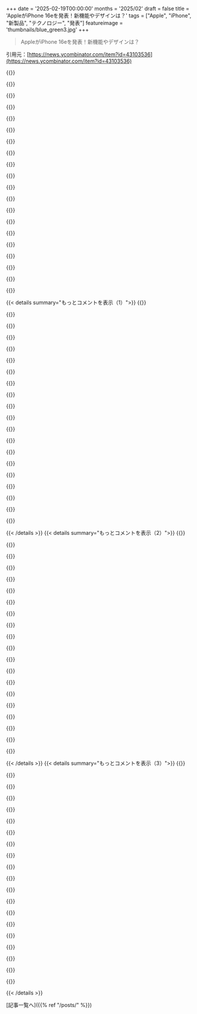 +++
date = '2025-02-19T00:00:00'
months = '2025/02'
draft = false
title = 'AppleがiPhone 16eを発表！新機能やデザインは？'
tags = ["Apple", "iPhone", "新製品", "テクノロジー", "発表"]
featureimage = 'thumbnails/blue_green3.jpg'
+++

> AppleがiPhone 16eを発表！新機能やデザインは？

引用元：[https://news.ycombinator.com/item?id=43103536](https://news.ycombinator.com/item?id=43103536)

{{<matomeQuote body="バッテリー寿命に注目だって！iPhone 16eは6.1インチのiPhoneの中で今までで一番のバッテリーライフで、iPhone 11よりも最大で6時間、iPhone SEの全世代よりも最大12時間長持ちするんだって。彼らのモデル比較ページでは新しい16eが「26時間の動画再生」を実現してるって。<br>　　iPhone 16e: 26時間<br>　　iPhone 16: 22時間<br>　　iPhone 15: 20時間<br>　　iPhone 14: 20時間<br>　　iPhone 13: 19時間<br>　　iPhone 12: 17時間<br>　　iPhone 11: 17時間" userName="dfabulich" createdAt="2025-02-19T16:35:58" color="#ff33a1">}}

{{<matomeQuote body="確かにモデムが貢献してると思うけど、俺はバッテリー寿命は新しい内部デザインのおかげで大きなバッテリーを搭載できたからだと思う。フレームの構造を三層の真ん中に移動して、より剛性が増してフレームを薄くしてバッテリーを多く積み込めるようにしたんだ。<br>　　マグセーフを失ったことで怒ってる人も多いけど、マグセーフのある電話では、磁石がフレームと背面ガラスの間の大きな円形のカットアウトの下にすっきり収まるから、穴がフレームを弱くしちゃう。だからフレームは厚くしないといけない。<br>　　マグセーフを残してiPhone 14の形状に収める世界はないと思うよ。 https://youtu.be/mFuyX1XgJFg?t=227" userName="enragedcacti" createdAt="2025-02-19T17:55:29" color="#ff33a1">}}

{{<matomeQuote body="「モデムが貢献してると思うけど、バッテリー寿命は大きなバッテリーから来てるんじゃない？」って言ってるけど、報告によると16eのバッテリーはiPhone 16よりも少し小さいんだ。3279 mAhの16eに対し、3561 mAhの16なんだよ。" userName="Reason077" createdAt="2025-02-20T01:24:44" color="">}}

{{<matomeQuote body="誰かがiPhone 14の外部寸法を共有しているから3279 mAhって言っただけじゃないかと思う。少なくとも14よりは大きいバッテリーではないと、リリースビデオの「大きなバッテリー」ってのが意味することが理解できないよ。" userName="enragedcacti" createdAt="2025-02-20T01:38:22" color="">}}

{{<matomeQuote body="3279って一桁までの能力を確実に知ってるってどういうことか理解できない。製造の違いによって機種ごとに少しは差が出るはずなのに。" userName="xattt" createdAt="2025-02-20T05:55:38" color="">}}

{{<matomeQuote body="それはAppleが公表してる容量だよ。どうやら、いくつかの規制機関がその情報を必要としてるらしい。<br>　　[1] https://www.mysmartprice.com/gear/mobiles/mobiles-news/apple..." userName="selcuka" createdAt="2025-02-20T06:14:07" color="">}}

{{<matomeQuote body="理屈は合ってるけど、なんでこの電話のバッテリーのmAhを比較できないの？秘密とかあるのか？" userName="snailmailstare" createdAt="2025-02-19T23:27:39" color="">}}

{{<matomeQuote body="Appleは長い間これに取り組んできて、2018年から活動が続いているんだ。クアルコムとの供給契約を延長し続けなければならなかった。<br>　　「Appleが新しいiPhoneのための重要部品を作るのに失敗した壮大な物語」<br>　　＞AppleのCEOティム・クックは、iPhonesを無線キャリアに接続するモデムチップの設計と製造を指示し、何千人ものエンジニアを雇った。目標はクアルコムに依存しないことだったけど、技術的な問題が多かった。チップのテストが遅れて、遅すぎて過熱しやすかった。回路基板が大きすぎて半分のiPhoneが必要になり、使えなかった。 https://kanebridgenews.com/inside-apples-spectacular-failure..." userName="hnburnsy" createdAt="2025-02-19T17:07:18" color="#785bff">}}

{{<matomeQuote body="Appleは自社の最先端CPUを設計することに成功してるのに、自社のモデムを設計するのがこんなに難しいとは思わなかった。" userName="insane_dreamer" createdAt="2025-02-19T19:23:56" color="">}}

{{<matomeQuote body="モデムの方がCPUよりも正しい設計が難しいよ。CPUは計算をしてデジタルデータラインで動作すればいいけど、モデムは携帯電話のネットワークと、90年代から積み上げられた多くの規格と通信しなきゃいけないから。" userName="Kwpolska" createdAt="2025-02-19T19:45:13" color="">}}

{{<matomeQuote body="今のベースバンドの魔物はファームウェアにいるんだよね。アナログドメインのことはRFフロントエンドがやってて、きれいなアナログIQかデジタルサンプルがベースバンドプロセッサに送られる。ベースバンドは特化したSDRで、QualcommのHexagonとかSamsungのMarconiみたいな古いVLIW DSPアーキテクチャが使われてる。いろんなDSPが物理層チャネルを処理して、少し上のレベルのプロセッサコアがMACとかを担当する。アンテナの魔法じゃなくてDSPの魔法だよ。" userName="bri3d" createdAt="2025-02-20T00:44:44" color="#38d3d3">}}

{{<matomeQuote body="数学的にはそんなに難しくないよ。基本的な統計推論と情報理論だから。でも、一番難しいのは知的財産の問題を避けながらそれをうまくやることだね。特にQualcommの特許が絡んでるから。もしMLやAIの全ての知的財産が一社に握られて、規制機関がその利用を必須にしたらFRANDの精神が崩れちゃうよ。" userName="nimish" createdAt="2025-02-20T02:19:14" color="#ff5c5c">}}

{{<matomeQuote body="特許が一番の問題だよね。完全なプロトコルスタックも含めたセルラーモデムを一人でオープンソースプロジェクトとして作った実績がある。でも製品として実用化するのはもっと複雑だし、Appleのリソースがあれば可能だけど、Qualcommの特許を回避するのが本当に難しい。たぶんこのiPhoneのリリース日は、特許切れの日に近いと思うよ。" userName="londons_explore" createdAt="2025-02-20T04:08:15" color="#785bff">}}

{{<matomeQuote body="元々のMシリーズのチームは数年前に去ってるし、重要なメンバーもね。それに、ラジオは本当に難しいんだ。" userName="vessenes" createdAt="2025-02-19T22:19:20" color="">}}

{{<matomeQuote body="この初期のベースバンド実装がソフトウェア的に素晴らしいとは期待しないな。" userName="DCH3416" createdAt="2025-02-19T22:30:00" color="">}}

{{<matomeQuote body="普通のCPUよりも decent モデムを作る方が難しいのは間違いない。でもQualcommを批判する人たちは、その背後にある膨大な作業量を理解していない。" userName="ksec" createdAt="2025-02-19T19:42:31" color="">}}

{{<matomeQuote body="モデム設計自体は難しくないけど、Qualcommの特許を回避しながらいいものを作るのが一番の課題だよ。そうしないと結局Qualcommにお金を払うことになっちゃうから。" userName="throwaway4731" createdAt="2025-02-19T22:39:23" color="#38d3d3">}}

{{<matomeQuote body=" decent モデムが多くのCPUデザインより難しいのは分かるけど、最先端より難しいとは思わないな。複雑さを見たことあるでしょ？それに今の最先端のCPUもラジオ効果に気をつけないといけない。" userName="uticus" createdAt="2025-02-19T22:32:57" color="">}}

{{<matomeQuote body="CPU/SOCは限られたプロトコルで独立して動くけど、ベースバンドプロセッサはいろんな基地局やコアネットワークと通信するから、正確なタイミングや物理信号の整合性が必要なんだ。3GPPがモバイルネットワークの標準を定義しても、完全な互換性を実現するのは超難しいんだよ。" userName="ytch" createdAt="2025-02-20T00:55:29" color="#45d325">}}

{{<matomeQuote body="特許の関係で、誰かがやった明らかな方法が使えないことがあるっていうのが、確かに難しいよね。" userName="marricks" createdAt="2025-02-19T23:44:09" color="">}}

{{< details summary="もっとコメントを表示（1）">}}
{{<matomeQuote body="バッテリーの化学が変わった可能性もあるよね。最近、Androidスマホでバッテリー容量が大幅にアップしたみたいだし、Appleも同じことしてるかも。" userName="Analemma_" createdAt="2025-02-19T16:46:51" color="#ff33a1">}}

{{<matomeQuote body="その動画テストって、セルラー接続で動画ストリーミングしてるの？そうじゃないなら、動画再生時間の仕様がセルラーラジオの効率に関係あるとは思えない。" userName="SirMaster" createdAt="2025-02-19T18:11:19" color="">}}

{{<matomeQuote body="スマホはWiFiでデータを送信しててもセルラー接続を維持するんだ。セルラーモデムは常にネットワークとやりとりしてるから、オフにしない限りはね。" userName="DrBenCarson" createdAt="2025-02-19T22:06:09" color="">}}

{{<matomeQuote body="でも、動画再生時間はどれくらいなの？" userName="Retr0id" createdAt="2025-02-19T17:43:01" color="">}}

{{<matomeQuote body="今のiPhoneは動画見てなくても1日持たないよ。ほとんど使ってないのにバッテリーすぐ減るし、サービスや位置情報も切って、画面も暗くしてるのに。" userName="bdhcuidbebe" createdAt="2025-02-19T18:58:10" color="#ff33a1">}}

{{<matomeQuote body="iPhoneはバックグラウンドでやってることが意外と多いと思うよ。試しに、使わないときは機内モードにして一晩置いてみて。古いスマホでも、夜間は数パーセントしか減らないはず。" userName="asdff" createdAt="2025-02-19T19:55:12" color="#ff5c5c">}}

{{<matomeQuote body="＞iPhoneはバックグラウンドでやってることが意外と多いと思うよ。そうだね。だけど、25年前のテクノロジーで、今より充電時間が7倍掛かっていたのに、数時間の違いで驚かれてもなあ。＞機内モードにして一晩置いてみて。確かに、でもその効果は何なの？使えない状態になるのと同じだし。" userName="bdhcuidbebe" createdAt="2025-02-19T20:33:17" color="">}}

{{<matomeQuote body="君のスマホやバッテリーはどれくらい古いの？1日持たないって言うと、24時間のこと？それとも起きてる時間だけ？" userName="apparent" createdAt="2025-02-19T19:15:34" color="">}}

{{<matomeQuote body="iPhone 13 miniなんだ。24時間持たないって意味だよ。" userName="bdhcuidbebe" createdAt="2025-02-19T20:59:37" color="">}}

{{<matomeQuote body="やっぱり電話のバッテリー持ちは悪いよね。小さいバッテリーで3年使ってたら劣化するのも当たり前。小型スマホがニッチに留まる理由の一つはバッテリー技術の進歩がSoCの進化に追いついてないから。古いモデルと比べてバッテリー持ちを良くするには大きくするのが手っ取り早いし、iPhone 13なんかは、同じプロセッサーでも3220 mAhと2400 mAhでサイズを犠牲にしてるのが実情。" userName="ndiddy" createdAt="2025-02-19T21:40:01" color="#785bff">}}

{{<matomeQuote body="バッテリーは交換できたらいいのにね。みんな知ってることなのに。デバイスとしては使えるのに、バッテリーだけが劣化するって、10年後にはそんな技術が実現するかも。" userName="dima55" createdAt="2025-02-19T23:01:47" color="">}}

{{<matomeQuote body="ちょっと誤解を招くかな。公式サイトの比較によると、少し大きい6.3インチのiPhone 16 Proは27時間のビデオ再生ができるのに対し、16eは26時間だよ。iPhone 16は22時間だけど。" userName="wilg" createdAt="2025-02-19T18:14:37" color="">}}

{{<matomeQuote body="＞iPhone 16eは6.1インチのiPhoneでは最高のバッテリー持ちだよ" userName="josephg" createdAt="2025-02-19T22:13:52" color="#45d325">}}

{{<matomeQuote body="そう、それが誤解を招く理由であって、間違ってはないんだ。" userName="wilg" createdAt="2025-02-20T00:02:52" color="">}}

{{<matomeQuote body="じゃあ、どう言えば誤解を招かないのか教えてよ。" userName="prng2021" createdAt="2025-02-20T02:48:36" color="">}}

{{<matomeQuote body="”iPhone 16よりバッテリー持ちはいいけど、iPhone 16 Proよりは劣る”って言えばよかったんじゃない？" userName="wilg" createdAt="2025-02-20T03:39:18" color="">}}

{{<matomeQuote body="26時間のバッテリー持ちはいいけど、充電はケーブルで行う必要があるのは不満だ。MagSafeが無いのは厳しいかも…。" userName="melvinmelih" createdAt="2025-02-19T17:30:54" color="">}}

{{<matomeQuote body="無線充電はあるよ、ただMagSafeじゃないだけ。" userName="whitepoplar" createdAt="2025-02-19T17:32:26" color="">}}

{{<matomeQuote body="でも、150ドルも出したMagSafe充電器が磁石なしでは使えないのはちょっとね。" userName="melvinmelih" createdAt="2025-02-19T17:37:28" color="">}}

{{<matomeQuote body="iPhone 16って言ってるけど、実際はiPhone 14のボディにiPhone 16のカメラを載せて、iPhone 14のOLEDスクリーンを使ってる感じだね。値段が$599になってて、噂の$499か$549より高いのが気になる。iPhone 14とiPhone SEは消えたし、両方ともLightningだからだな。iPhone 15が$699で、その後$599になるのかも。モデムがどうなるか興味津々。" userName="ksec" createdAt="2025-02-19T16:23:50" color="#ff5733">}}


{{< /details >}}
{{< details summary="もっとコメントを表示（2）">}}
{{<matomeQuote body="MagSafeなしでQiだけか。明るさもiPhone 16のが1000ニットに対して800ニット、最大明るさも1600-2000ニットに対して1200ニットだね。ノッチはあってダイナミックアイランドはない。" userName="layer8" createdAt="2025-02-19T16:38:28" color="">}}

{{<matomeQuote body="＞Qi2はMagSafeをベースにしてる。Qi2はMagSafeに基づいてるよ。" userName="GeekyBear" createdAt="2025-02-19T16:55:04" color="">}}

{{<matomeQuote body="＞Qi2はMagSafeをベースにしてる。それはQiの技術者たちに対する侮辱だわ。MagSafeはLightningコネクタを作るために失敗した試みの一つ。結局、ただの磁石とDRMだし、Qi充電器との互換性を制限する理由もあった。大体、Appleのライセンス料の徴収を正当化しようとしたからだよ。製造元はMagSafeのライセンスを拒否して、ユーザーは実際に使える速度が出なかったからAppleは困惑してたんだ。まあ、最終的には改良されたんだけど。" userName="cptskippy" createdAt="2025-02-19T18:26:12" color="#ff33a1">}}

{{<matomeQuote body="記事によると、Appleは競合他社の了承を得てQiのワイヤレス標準を変更しようとしてるらしい。MagSafeに似た新バージョンQiを作るみたいだね。" userName="GeekyBear" createdAt="2025-02-19T18:52:47" color="">}}

{{<matomeQuote body="”Qi2はMagSafeをベースにしてる”っていうのは”AppleがQiの新バージョンに貢献してる”っていうのとは違うよ。Qi2はMagSafeを主に基にしてるわけじゃないから、その表現は誤解を招く。" userName="cptskippy" createdAt="2025-02-19T19:15:02" color="">}}

{{<matomeQuote body="まぁそれはそうだよ。Qi2はほぼMagSafeのコピーだね。" userName="DrBenCarson" createdAt="2025-02-19T22:19:38" color="">}}

{{<matomeQuote body="つまりQi2はMagSafeをベースにしてるってことだね。" userName="pertymcpert" createdAt="2025-02-20T00:16:43" color="">}}

{{<matomeQuote body="MagSafeはQiの一分岐で、それがメインに合流したってことだな。" userName="cptskippy" createdAt="2025-02-20T16:58:48" color="">}}

{{<matomeQuote body="Qi2の先祖はMagSafeってことだね。了解。" userName="pertymcpert" createdAt="2025-02-21T04:01:58" color="">}}

{{<matomeQuote body="マグセーフの先祖はQiだね。" userName="cptskippy" createdAt="2025-02-21T18:13:05" color="">}}

{{<matomeQuote body="Qi2とマグセーフの話してるから関係ないよね、ハハハ。" userName="pertymcpert" createdAt="2025-02-23T08:26:24" color="">}}

{{<matomeQuote body="Qi2はマグネットが不要なんだよね。" userName="dagmx" createdAt="2025-02-19T16:58:18" color="">}}

{{<matomeQuote body="マグセーフのステッカーは１０枚で１ドルだから、特に問題じゃないかも。" userName="wraptile" createdAt="2025-02-19T16:57:19" color="">}}

{{<matomeQuote body="でも、きっちり合わせないといけないからね。" userName="azinman2" createdAt="2025-02-19T17:13:20" color="">}}

{{<matomeQuote body="マグネット内蔵のケースではいい感じだよ。" userName="fkyoureadthedoc" createdAt="2025-02-19T17:30:08" color="">}}

{{<matomeQuote body="＞”最も興味深いのはモデムだよ。自社開発のWi-Fi/Bluetoothチップに切り替えるらしい。”Appleは自社部品の計画を進めてるみたい。" userName="GeekyBear" createdAt="2025-02-19T16:44:21" color="#ff5c5c">}}

{{<matomeQuote body="新しいセルラーやWi-Fi、Bluetoothのベースバンドは前のもののバグの影響を避けられるといいね。" userName="walterbell" createdAt="2025-02-19T16:51:44" color="">}}

{{<matomeQuote body="＞”Appleは新しいファームウェアをメモリセーフな言語で書いてると思う。”去年のWWDCでSwiftを埋め込み開発に対応させるって話してたし。" userName="GeekyBear" createdAt="2025-02-19T17:05:21" color="#38d3d3">}}

{{<matomeQuote body="期待したいね。Swift対Rustに賭けるべき？Cでモデムをゼロから書いてたら大失敗だと思う。" userName="iknowstuff" createdAt="2025-02-19T20:50:00" color="">}}

{{<matomeQuote body="今、Appleのサイトにはいくつかのファームウェアの仕事があるね。どれもCかC++の経験を求めてるみたいで、RustやEmbedded Swiftを必要とするものは見かけないね。" userName="scrlk" createdAt="2025-02-19T22:30:11" color="">}}


{{< /details >}}
{{< details summary="もっとコメントを表示（3）">}}
{{<matomeQuote body="モデムのコードベースはIntelから引き継いだのかな？" userName="walterbell" createdAt="2025-02-20T00:23:47" color="">}}

{{<matomeQuote body="ファームウェアの文字列から判断するとC(++)じゃないかな。" userName="saagarjha" createdAt="2025-02-19T22:55:49" color="">}}

{{<matomeQuote body="＞新しいファームウェアはメモリセーフな言語で書かれてると思うけど、結局は人間のうっかりや馬鹿さ加減、意図しないバックドアには勝てないよね。" userName="FirmwareBurner" createdAt="2025-02-19T17:25:00" color="#785bff">}}

{{<matomeQuote body="このMiniのミニ版を作ってほしいな。13 Miniの後、俺みたいな小さいスマホ好きは困っちゃった。" userName="Mistletoe" createdAt="2025-02-19T17:18:34" color="">}}

{{<matomeQuote body="でも、もしMiniが壊れたら、もっと良い折りたたみが出てるかもね。Z Flip 6は今のところあんまり悪くないし、ポケットスペースもかなり助かった。Appleを選んでるなら、次の2年間は待たないといけないけど。" userName="nonchalantsui" createdAt="2025-02-19T19:07:04" color="">}}

{{<matomeQuote body="Androidの選択肢はたくさんあって、もっと手頃な価格だよ。" userName="jansan" createdAt="2025-02-19T17:53:47" color="">}}

{{<matomeQuote body="12/13 Miniサイズの主流なAndroidスマホはないと思うよ。今のベースiPhoneサイズより小さい主流のもないかもしれない。" userName="crossroadsguy" createdAt="2025-02-19T18:20:49" color="">}}

{{<matomeQuote body="最初のコメントについては、残念ながらそうだね。あと、いいニュースもあるよ。ASUS Zenfone 10はiPhone 16より1.1mm x 3.5mm小さいし、Samsung S24のベースモデルも0.6mm x 1.0mm小さい、Sony Xperia 5 Vもほんの少しだけ大きいよ。" userName="pzmarzly" createdAt="2025-02-19T19:23:19" color="#785bff">}}

{{<matomeQuote body="$599で、Mac Mini M4と同じ価格だね。" userName="JBiserkov" createdAt="2025-02-19T16:50:43" color="">}}

{{<matomeQuote body="そうだけど、これは画面が内蔵されていて、実際にポケットに入れられるんだよね。" userName="HumblyTossed" createdAt="2025-02-19T17:09:44" color="">}}

{{<matomeQuote body="リンク先に行くと、もっと新しいことに挑戦できるよ。" userName="LightBug1" createdAt="2025-02-19T17:30:10" color="">}}

{{<matomeQuote body="ブラウザの設定によっては、上記のサイトからMIDIファイル「Jive_Talkin.mid」がダウンロードされるかもしれない。VirusTotalで安全だと確認されてるよ。" userName="Quadricycle" createdAt="2025-02-19T19:36:10" color="#38d3d3">}}

{{<matomeQuote body="＞このラインナップはちょっと変だね。“Macbook Air”って名前のMacがあるけど、実際のMacbookは“Air”に似てるから、名前を入れ替えた方がいいと思う。" userName="giancarlostoro" createdAt="2025-02-19T16:51:31" color="">}}

{{<matomeQuote body="今はMacBookは売られてないよ。もうAirとProだけになった。" userName="deergomoo" createdAt="2025-02-19T16:55:47" color="">}}

{{<matomeQuote body="12インチのMacBookは設計が悪く、性能もいまいちだった。Appleはもう売ってないし、現代のAirはかなり良いコンピュータだよ。" userName="Kwpolska" createdAt="2025-02-19T19:58:54" color="">}}

{{<matomeQuote body="... だけど、歴代最高のノートパソコンの一つである11インチMBAを再発売しないのはおかしいよ。1位はやっぱToshiba Librettoだね。" userName="rsync" createdAt="2025-02-19T20:10:08" color="">}}

{{<matomeQuote body="ちょっと待って。1位はPowerBook 100しかないだろ！" userName="robterrell" createdAt="2025-02-19T22:15:17" color="">}}

{{<matomeQuote body="すごい説明だね。でもUWBって何？" userName="batata_frita" createdAt="2025-02-19T16:28:33" color="">}}

{{<matomeQuote body="Ultra Wide Bandだよ。AirTagsなどが正確な位置を見つけるための技術だと思う。" userName="jjice" createdAt="2025-02-19T16:30:16" color="#ff33a1">}}

{{<matomeQuote body="いまのところ、iPhoneに求めてるのは12/13 miniサイズのデバイスがまた選べることだけなんだよね。あのスマホってそんなに売れなかったの？それなら作る価値ないのかな？" userName="deergomoo" createdAt="2025-02-19T16:58:22" color="">}}


{{< /details >}}


[記事一覧へ]({{% ref "/posts/" %}})
